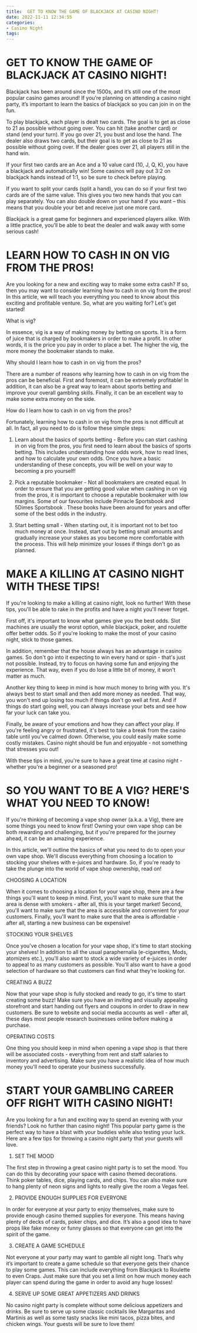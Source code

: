 ```yaml
---
title:  GET TO KNOW THE GAME OF BLACKJACK AT CASINO NIGHT!
date: 2022-11-11 12:34:55
categories:
- Casino Night
tags:
---
```



#   GET TO KNOW THE GAME OF BLACKJACK AT CASINO NIGHT!

Blackjack has been around since the 1500s, and it’s still one of the most popular casino games around! If you’re planning on attending a casino night party, it’s important to learn the basics of blackjack so you can join in on the fun.

To play blackjack, each player is dealt two cards. The goal is to get as close to 21 as possible without going over. You can hit (take another card) or stand (end your turn). If you go over 21, you bust and lose the hand. The dealer also draws two cards, but their goal is to get as close to 21 as possible without going over. If the dealer goes over 21, all players still in the hand win.

If your first two cards are an Ace and a 10 value card (10, J, Q, K), you have a blackjack and automatically win! Some casinos will pay out 3:2 on blackjack hands instead of 1:1, so be sure to check before playing.

If you want to split your cards (split a hand), you can do so if your first two cards are of the same value. This gives you two new hands that you can play separately. You can also double down on your hand if you want – this means that you double your bet and receive just one more card.

Blackjack is a great game for beginners and experienced players alike. With a little practice, you’ll be able to beat the dealer and walk away with some serious cash!

#   LEARN HOW TO CASH IN ON VIG FROM THE PROS!

Are you looking for a new and exciting way to make some extra cash? If so, then you may want to consider learning how to cash in on vig from the pros! In this article, we will teach you everything you need to know about this exciting and profitable venture. So, what are you waiting for? Let's get started!

What is vig?

In essence, vig is a way of making money by betting on sports. It is a form of juice that is charged by bookmakers in order to make a profit. In other words, it is the price you pay in order to place a bet. The higher the vig, the more money the bookmaker stands to make.

Why should I learn how to cash in on vig from the pros?

There are a number of reasons why learning how to cash in on vig from the pros can be beneficial. First and foremost, it can be extremely profitable! In addition, it can also be a great way to learn about sports betting and improve your overall gambling skills. Finally, it can be an excellent way to make some extra money on the side.

How do I learn how to cash in on vig from the pros?

Fortunately, learning how to cash in on vig from the pros is not difficult at all. In fact, all you need to do is follow these simple steps:

1) Learn about the basics of sports betting - Before you can start cashing in on vig from the pros, you first need to learn about the basics of sports betting. This includes understanding how odds work, how to read lines, and how to calculate your own odds. Once you have a basic understanding of these concepts, you will be well on your way to becoming a pro yourself!

2) Pick a reputable bookmaker - Not all bookmakers are created equal. In order to ensure that you are getting good value when cashing in on vig from the pros, it is important to choose a reputable bookmaker with low margins. Some of our favourites include Pinnacle Sportsbook and 5Dimes Sportsbook . These books have been around for years and offer some of the best odds in the industry.

3) Start betting small - When starting out, it is important not to bet too much money at once. Instead, start out by betting small amounts and gradually increase your stakes as you become more comfortable with the process. This will help minimize your losses if things don't go as planned.

#   MAKE A KILLING AT CASINO NIGHT WITH THESE TIPS!


  If you're looking to make a killing at casino night, look no further! With these tips, you'll be able to rake in the profits and have a night you'll never forget.

First off, it's important to know what games give you the best odds. Slot machines are usually the worst option, while blackjack, poker, and roulette offer better odds. So if you're looking to make the most of your casino night, stick to those games.

In addition, remember that the house always has an advantage in casino games. So don't go into it expecting to win every hand or spin - that's just not possible. Instead, try to focus on having some fun and enjoying the experience. That way, even if you do lose a little bit of money, it won't matter as much.

Another key thing to keep in mind is how much money to bring with you. It's always best to start small and then add more money as needed. That way, you won't end up losing too much if things don't go well at first. And if things do start going well, you can always increase your bets and see how far your luck can take you.

Finally, be aware of your emotions and how they can affect your play. If you're feeling angry or frustrated, it's best to take a break from the casino table until you've calmed down. Otherwise, you could easily make some costly mistakes. Casino night should be fun and enjoyable - not something that stresses you out!

With these tips in mind, you're sure to have a great time at casino night - whether you're a beginner or a seasoned pro!

#   SO YOU WANT TO BE A VIG? HERE'S WHAT YOU NEED TO KNOW!

If you're thinking of becoming a vape shop owner (a.k.a. a Vig), there are some things you need to know first! Owning your own vape shop can be both rewarding and challenging, but if you're prepared for the journey ahead, it can be an amazing experience.

In this article, we'll outline the basics of what you need to do to open your own vape shop. We'll discuss everything from choosing a location to stocking your shelves with e-juices and hardware. So, if you're ready to take the plunge into the world of vape shop ownership, read on!

CHOOSING A LOCATION 

When it comes to choosing a location for your vape shop, there are a few things you'll want to keep in mind. First, you'll want to make sure that the area is dense with smokers - after all, this is your target market! Second, you'll want to make sure that the area is accessible and convenient for your customers. Finally, you'll want to make sure that the area is affordable - after all, starting a new business can be expensive!

STOCKING YOUR SHELVES 

Once you've chosen a location for your vape shop, it's time to start stocking your shelves! In addition to all the usual paraphernalia (e-cigarettes, Mods, atomizers etc.), you'll also want to stock a wide variety of e-juices in order to appeal to as many customers as possible. You'll also want to have a good selection of hardware so that customers can find what they're looking for.

CREATING A BUZZ 

Now that your vape shop is fully stocked and ready to go, it's time to start creating some buzz! Make sure you have an inviting and visually appealing storefront and start handing out flyers and coupons in order to draw in new customers. Be sure to website and social media accounts as well - after all, these days most people research businesses online before making a purchase.

OPERATING COSTS 

One thing you should keep in mind when opening a vape shop is that there will be associated costs - everything from rent and staff salaries to inventory and advertising. Make sure you have a realistic idea of how much money you'll need to operate your business successfully.

#  START YOUR GAMBLING CAREER OFF RIGHT WITH CASINO NIGHT!

Are you looking for a fun and exciting way to spend an evening with your friends? Look no further than casino night! This popular party game is the perfect way to have a blast with your buddies while also testing your luck. Here are a few tips for throwing a casino night party that your guests will love.

1. SET THE MOOD

The first step in throwing a great casino night party is to set the mood. You can do this by decorating your space with casino themed decorations. Think poker tables, dice, playing cards, and chips. You can also make sure to hang plenty of neon signs and lights to really give the room a Vegas feel.

2. PROVIDE ENOUGH SUPPLIES FOR EVERYONE

In order for everyone at your party to enjoy themselves, make sure to provide enough casino themed supplies for everyone. This means having plenty of decks of cards, poker chips, and dice. It’s also a good idea to have props like fake money or funny glasses so that everyone can get into the spirit of the game.

3. CREATE A GAME SCHEDULE

Not everyone at your party may want to gamble all night long. That’s why it’s important to create a game schedule so that everyone gets their chance to play some games. This can include everything from Blackjack to Roulette to even Craps. Just make sure that you set a limit on how much money each player can spend during the game in order to avoid any huge losses!

4. SERVE UP SOME GREAT APPETIZERS AND DRINKS

No casino night party is complete without some delicious appetizers and drinks. Be sure to serve up some classic cocktails like Margaritas and Martinis as well as some tasty snacks like mini tacos, pizza bites, and chicken wings. Your guests will be sure to love them!